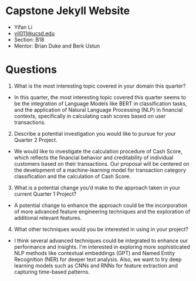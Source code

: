 # Capstone Jekyll Website

- Yifan Li
- yil011@ucsd.edu
- Section: B18
- Mentor: Brian Duke and Berk Ustun
# Questions
1. What is the most interesting topic covered in your domain this quarter?
  - In this quarter, the most interesting topic covered this quarter seems to be the integration of Language Models like BERT in classification tasks, and the application of Natural Language Processing (NLP) in financial contexts, specifically in calculating cash scores based on user transactions.
2. Describe a potential investigation you would like to pursue for your Quarter 2 Project.
  - We would like to investigate the calculation procedure of Cash Score, which reflects the financial behavior and creditability of individual customers based on their transactions. Our proposal will be centered on the development of a machine-learning model for transaction category classification and the calculation of Cash Score. 
3. What is a potential change you’d make to the approach taken in your current Quarter 1 Project?
  - A potential change to enhance the approach could be the incorporation of more advanced feature engineering techniques and the exploration of additional relevant features. 
4. What other techniques would you be interested in using in your project?
  - I think several advanced techniques could be integrated to enhance our performance and insights. I'm interested in exploring more sophisticated NLP methods like contextual embeddings (GPT) and Named Entity Recognition (NER) for deeper text analysis. Also, we want to try deep learning models such as CNNs and RNNs for feature extraction and capturing time-based patterns.
